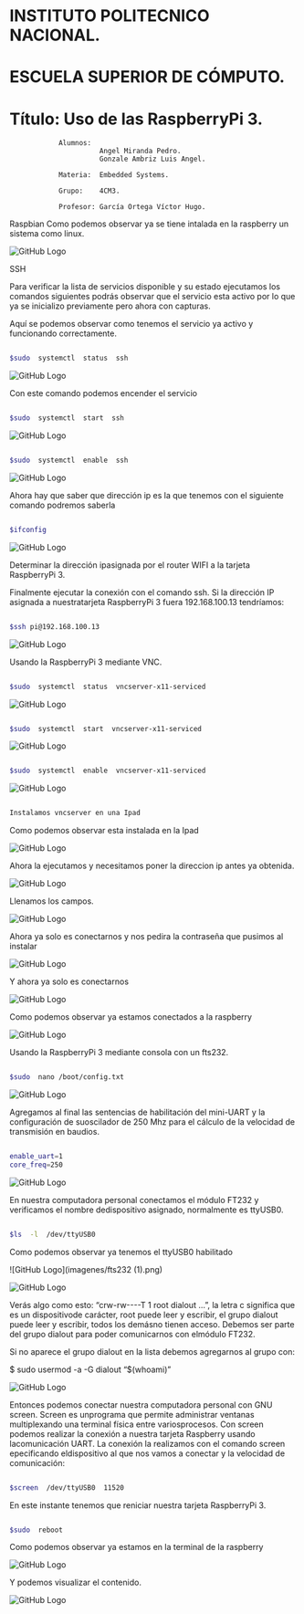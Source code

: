#			**INSTITUTO POLITECNICO NACIONAL.**</h1>

# 			  ESCUELA SUPERIOR DE CÓMPUTO.<h2>


#		 Título: Uso de las RaspberryPi 3.

				Alumnos: 
				          Angel Miranda Pedro.
				          Gonzale Ambriz Luis Angel.

				Materia:  Embedded Systems.
		
				Grupo:    4CM3.
		
				Profesor: García Ortega Víctor Hugo.




Raspbian
Como podemos observar ya se tiene intalada en la raspberry un sistema como linux.


![GitHub Logo](imagenes/rasp.png)





SSH

Para verificar la  lista  de  servicios  disponible  y  su  estado ejecutamos los comandos siguientes podrás  observar  que  el  servicio  esta  activo  por  lo  que  ya se inicializo  previamente pero ahora con capturas.

Aquí se podemos observar como tenemos el servicio ya activo y funcionando correctamente.


```sh

$sudo  systemctl  status  ssh

```

![GitHub Logo](imagenes/2018-10-08-140329_640x480_scrot.png)


Con este comando podemos encender el servicio


```sh

$sudo  systemctl  start  ssh

```


![GitHub Logo](imagenes/2018-10-08-140418_640x480_scrot.png)


```sh

$sudo  systemctl  enable  ssh

```


![GitHub Logo](imagenes/2018-10-08-140443_640x480_scrot.png)



Ahora hay que saber que dirección ip es la que tenemos con el siguiente comando podremos saberla


```sh

$ifconfig

```



![GitHub Logo](imagenes/2018-10-15-092658_640x480_scrot.png)




Determinar  la  dirección  ipasignada  por  el  router  WIFI  a  la  tarjeta  RaspberryPi  3.

Finalmente  ejecutar  la  conexión  con  el  comando  ssh.  Si  la  dirección  IP  asignada  a  nuestratarjeta  RaspberryPi  3  fuera 192.168.100.13 tendríamos:


```sh

$ssh pi@192.168.100.13

```

![GitHub Logo](imagenes/ssh.png)


Usando la  RaspberryPi  3  mediante  VNC.


```sh

$sudo  systemctl  status  vncserver-x11-serviced

```

![GitHub Logo](imagenes/2018-10-15-093511_640x480_scrot.png)



```sh

$sudo  systemctl  start  vncserver-x11-serviced

```


![GitHub Logo](imagenes/2018-10-15-093615_640x480_scrot.png)



```sh

$sudo  systemctl  enable  vncserver-x11-serviced

```


![GitHub Logo](imagenes/2018-10-15-093615_640x480_scrot.png)
 


```sh

Instalamos vncserver en una Ipad

```

Como podemos observar esta instalada en la Ipad

![GitHub Logo](imagenes/vnc.jpg)


Ahora la ejecutamos y necesitamos poner la direccion ip antes ya obtenida.

![GitHub Logo](imagenes/vnc2.jpg)


Llenamos los campos.

![GitHub Logo](imagenes/vnc3.jpg)


Ahora ya solo es conectarnos y nos pedira la contraseña que pusimos al instalar

![GitHub Logo](imagenes/vnc4.jpg)

Y ahora ya solo es conectarnos


![GitHub Logo](imagenes/vnc5.jpg)


Como podemos observar ya estamos conectados a la raspberry


![GitHub Logo](imagenes/rasp.png)


 Usando  la  RaspberryPi  3  mediante  consola con un fts232.

```sh

$sudo  nano /boot/config.txt

```


![GitHub Logo](imagenes/2018-10-15-094027_640x480_scrot.png)



Agregamos  al  final  las  sentencias  de  habilitación  del  mini-UART  y  la  configuración  de  suoscilador  de  250  Mhz  para  el  cálculo  de  la  velocidad  de  transmisión  en  baudios.

```sh

enable_uart=1
core_freq=250

```


![GitHub Logo](imagenes/2018-10-15-094036_640x480_scrot.png)



En  nuestra  computadora  personal  conectamos  el  módulo  FT232  y  verificamos  el  nombre  dedispositivo  asignado,  normalmente  es  ttyUSB0.


```sh

$ls  -l  /dev/ttyUSB0

```

Como podemos observar ya tenemos el ttyUSB0 habilitado


![GitHub Logo](imagenes/fts232 (1).png)


![GitHub Logo](imagenes/fts2321.png)


Verás  algo  como  esto:  “crw-rw----T  1  root  dialout  ...”,  la  letra  c  significa  que  es  un  dispositivode  carácter,  root  puede  leer  y  escribir,  el  grupo  dialout  puede  leer  y  escribir,  todos  los  demásno  tienen  acceso.  Debemos  ser  parte  del  grupo  dialout  para  poder  comunicarnos  con  elmódulo  FT232.

Si  no  aparece  el  grupo  dialout  en  la  lista  debemos  agregarnos  al  grupo  con:


$  sudo  usermod  -a  -G  dialout  “$(whoami)”



![GitHub Logo](imagenes/fts2322.png)


Entonces  podemos  conectar  nuestra  computadora  personal  con  GNU  screen.  Screen  es  unprograma  que  permite  administrar  ventanas  multiplexando  una  terminal  física  entre  variosprocesos.  Con  screen  podemos  realizar  la  conexión  a  nuestra  tarjeta  Raspberry  usando  lacomunicación  UART.  La  conexión  la  realizamos  con  el  comando  screen  epecificando  eldispositivo  al  que  nos  vamos  a  conectar  y  la  velocidad  de  comunicación:


```sh

$screen  /dev/ttyUSB0  11520

```



En  este  instante  tenemos  que  reniciar  nuestra  tarjeta  RaspberryPi  3.  
```sh

$sudo  reboot

```


Como podemos observar ya estamos en la terminal de la raspberry

![GitHub Logo](imagenes/ft232op.png)

Y podemos visualizar el contenido.

![GitHub Logo](imagenes/fts23210.png.png)

